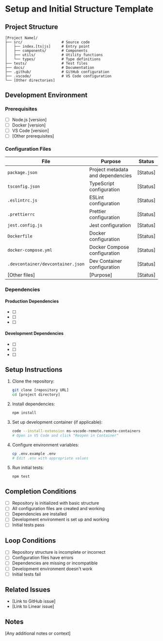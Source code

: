 # Setup and Initial Structure Template

## Project Structure

```
[Project Name]/
├── src/                  # Source code
│   ├── index.[ts|js]     # Entry point
│   ├── components/       # Components
│   ├── utils/            # Utility functions
│   └── types/            # Type definitions
├── tests/                # Test files
├── docs/                 # Documentation
├── .github/              # GitHub configuration
├── .vscode/              # VS Code configuration
└── [Other directories]
```

## Development Environment

### Prerequisites

- [ ] Node.js [version]
- [ ] Docker [version]
- [ ] VS Code [version]
- [ ] [Other prerequisites]

### Configuration Files

| File | Purpose | Status |
|------|---------|--------|
| `package.json` | Project metadata and dependencies | [Status] |
| `tsconfig.json` | TypeScript configuration | [Status] |
| `.eslintrc.js` | ESLint configuration | [Status] |
| `.prettierrc` | Prettier configuration | [Status] |
| `jest.config.js` | Jest configuration | [Status] |
| `Dockerfile` | Docker configuration | [Status] |
| `docker-compose.yml` | Docker Compose configuration | [Status] |
| `.devcontainer/devcontainer.json` | Dev Container configuration | [Status] |
| [Other files] | [Purpose] | [Status] |

### Dependencies

#### Production Dependencies

- [ ] [Dependency 1]: [Purpose]
- [ ] [Dependency 2]: [Purpose]
- [ ] [Dependency 3]: [Purpose]

#### Development Dependencies

- [ ] [Dev Dependency 1]: [Purpose]
- [ ] [Dev Dependency 2]: [Purpose]
- [ ] [Dev Dependency 3]: [Purpose]

## Setup Instructions

1. Clone the repository:
   ```bash
   git clone [repository URL]
   cd [project directory]
   ```

2. Install dependencies:
   ```bash
   npm install
   ```

3. Set up development container (if applicable):
   ```bash
   code --install-extension ms-vscode-remote.remote-containers
   # Open in VS Code and click "Reopen in Container"
   ```

4. Configure environment variables:
   ```bash
   cp .env.example .env
   # Edit .env with appropriate values
   ```

5. Run initial tests:
   ```bash
   npm test
   ```

## Completion Conditions

- [ ] Repository is initialized with basic structure
- [ ] All configuration files are created and working
- [ ] Dependencies are installed
- [ ] Development environment is set up and working
- [ ] Initial tests pass

## Loop Conditions

- [ ] Repository structure is incomplete or incorrect
- [ ] Configuration files have errors
- [ ] Dependencies are missing or incompatible
- [ ] Development environment doesn't work
- [ ] Initial tests fail

## Related Issues

- [Link to GitHub issue]
- [Link to Linear issue]

## Notes

[Any additional notes or context]
